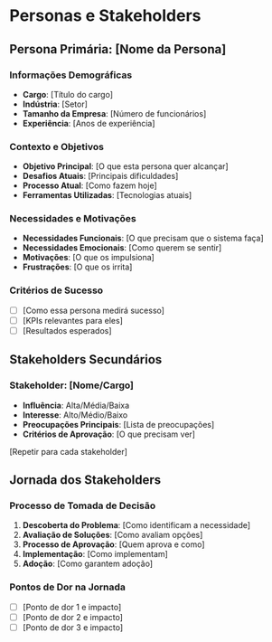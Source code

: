 # Personas e Stakeholders

## Persona Primária: [Nome da Persona]

### Informações Demográficas
- **Cargo**: [Título do cargo]
- **Indústria**: [Setor]
- **Tamanho da Empresa**: [Número de funcionários]
- **Experiência**: [Anos de experiência]

### Contexto e Objetivos
- **Objetivo Principal**: [O que esta persona quer alcançar]
- **Desafios Atuais**: [Principais dificuldades]
- **Processo Atual**: [Como fazem hoje]
- **Ferramentas Utilizadas**: [Tecnologias atuais]

### Necessidades e Motivações
- **Necessidades Funcionais**: [O que precisam que o sistema faça]
- **Necessidades Emocionais**: [Como querem se sentir]
- **Motivações**: [O que os impulsiona]
- **Frustrações**: [O que os irrita]

### Critérios de Sucesso
- [ ] [Como essa persona medirá sucesso]
- [ ] [KPIs relevantes para eles]
- [ ] [Resultados esperados]

## Stakeholders Secundários

### Stakeholder: [Nome/Cargo]
- **Influência**: Alta/Média/Baixa
- **Interesse**: Alto/Médio/Baixo
- **Preocupações Principais**: [Lista de preocupações]
- **Critérios de Aprovação**: [O que precisam ver]

[Repetir para cada stakeholder]

## Jornada dos Stakeholders

### Processo de Tomada de Decisão
1. **Descoberta do Problema**: [Como identificam a necessidade]
2. **Avaliação de Soluções**: [Como avaliam opções]
3. **Processo de Aprovação**: [Quem aprova e como]
4. **Implementação**: [Como implementam]
5. **Adoção**: [Como garantem adoção]

### Pontos de Dor na Jornada
- [ ] [Ponto de dor 1 e impacto]
- [ ] [Ponto de dor 2 e impacto]
- [ ] [Ponto de dor 3 e impacto]
